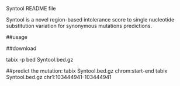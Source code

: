 Syntool README file

Syntool is a novel region-based intolerance score to single nucleotide substitution variation for synonymous mutations predictions.


##usage

##download 

tabix -p bed Syntool.bed.gz

##predict the mutation: tabix Syntool.bed.gz chrom:start-end 
tabix Syntool.bed.gz chr1:103444941-103444941



